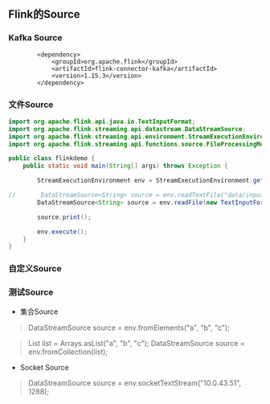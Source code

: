 ## **Flink的Source**

### Kafka Source

```
        <dependency>
            <groupId>org.apache.flink</groupId>
            <artifactId>flink-connector-kafka</artifactId>
            <version>1.15.3</version>
        </dependency>
```



### 文件Source

```java
import org.apache.flink.api.java.io.TextInputFormat;
import org.apache.flink.streaming.api.datastream.DataStreamSource;
import org.apache.flink.streaming.api.environment.StreamExecutionEnvironment;
import org.apache.flink.streaming.api.functions.source.FileProcessingMode;

public class flinkdemo {
    public static void main(String[] args) throws Exception {

        StreamExecutionEnvironment env = StreamExecutionEnvironment.getExecutionEnvironment();

//       DataStreamSource<String> source = env.readTextFile("data/input");
        DataStreamSource<String> source = env.readFile(new TextInputFormat(null), "data/input", FileProcessingMode.PROCESS_CONTINUOUSLY, 1000);

        source.print();

        env.execute();
    }
}
```

### 自定义Source

### 测试Source

- 集合Source

> DataStreamSource<String> source = env.fromElements("a", "b", "c");

> List<String> list = Arrays.asList("a", "b", "c");
> DataStreamSource<String> source = env.fromCollection(list);

- Socket Source

> DataStreamSource<String> source = env.socketTextStream("10.0.43.51", 1288);